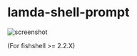 # lamda-shell-prompt
![screenshot](http://vps1.brigato.fr/corescripts/site/img/screenshot.png)
  
(For fishshell >= 2.2.X)
